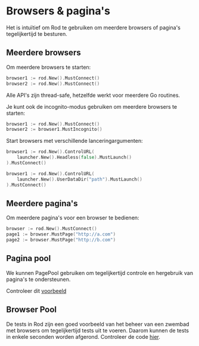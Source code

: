 # Browsers & pagina's

Het is intuïtief om Rod te gebruiken om meerdere browsers of pagina's tegelijkertijd te besturen.

## Meerdere browsers

Om meerdere browsers te starten:

```go
browser1 := rod.New().MustConnect()
browser2 := rod.New().MustConnect()
```

Alle API's zijn thread-safe, hetzelfde werkt voor meerdere Go routines.

Je kunt ook de incognito-modus gebruiken om meerdere browsers te starten:

```go
browser1 := rod.New().MustConnect()
browser2 := browser1.MustIncognito()
```

Start browsers met verschillende lanceringargumenten:

```go
browser1 := rod.New().ControlURL(
    launcher.New().Headless(false).MustLaunch()
).MustConnect()

browser1 := rod.New().ControlURL(
    launcher.New().UserDataDir("path").MustLaunch()
).MustConnect()
```

## Meerdere pagina's

Om meerdere pagina's voor een browser te bedienen:

```go
browser := rod.New().MustConnect()
page1 := browser.MustPage("http://a.com")
page2 := browser.MustPage("http://b.com")
```

## Pagina pool

We kunnen PagePool gebruiken om tegelijkertijd controle en hergebruik van pagina's te ondersteunen.

Controleer dit [voorbeeld](https://github.com/go-rod/rod/blob/46baf3aad803ed5cd8671aa325cbae4e297a89a4/examples_test.go#L533)

## Browser Pool

De tests in Rod zijn een goed voorbeeld van het beheer van een zwembad met browsers om tegelijkertijd tests uit te voeren. Daarom kunnen de tests in enkele seconden worden afgerond. Controleer de code [hier](https://github.com/go-rod/rod/blob/46baf3aad803ed5cd8671aa325cbae4e297a89a4/setup_test.go#L59).
